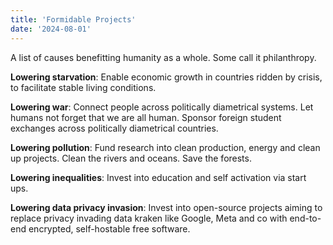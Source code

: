 ```yaml
---
title: 'Formidable Projects'
date: '2024-08-01'
---
```

A list of causes benefitting humanity as a whole. Some call it philanthropy.

**Lowering starvation**: Enable economic growth in countries ridden by crisis, to facilitate stable living conditions.

**Lowering war**: Connect people across politically diametrical systems. Let humans not forget that we are all human. Sponsor foreign student exchanges across politically diametrical countries.

**Lowering pollution**: Fund research into clean production, energy and clean up projects. Clean the rivers and oceans. Save the forests.

**Lowering inequalities**: Invest into education and self activation via start ups.

**Lowering data privacy invasion**: Invest into open-source projects aiming to replace privacy invading data kraken like Google, Meta and co with end-to-end encrypted, self-hostable free software.
